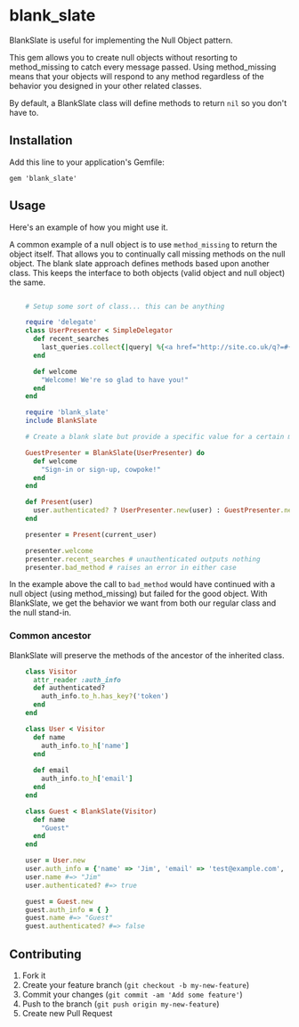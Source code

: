 # blank_slate

BlankSlate is useful for implementing the Null Object pattern.

This gem allows you to create null objects without resorting to
method_missing to catch every message passed. Using method_missing
means that your objects will respond to any method regardless of
the behavior you designed in your other related classes.

By default, a BlankSlate class will define methods to return `nil` so
you don't have to.

## Installation

Add this line to your application's Gemfile:

    gem 'blank_slate'

## Usage

Here's an example of how you might use it.

A common example of a null object is to use `method_missing` to return the object itself. That allows you to continually call missing methods on the null object. The blank slate approach defines methods based upon another class. This keeps the interface to both objects (valid object and null object) the same.

```ruby

    # Setup some sort of class... this can be anything

    require 'delegate'
    class UserPresenter < SimpleDelegator
      def recent_searches
        last_queries.collect{|query| %{<a href="http://site.co.uk/q?=#{query}">#{query}</a>}}.join(',')
      end

      def welcome
        "Welcome! We're so glad to have you!"
      end
    end

    require 'blank_slate'
    include BlankSlate

    # Create a blank slate but provide a specific value for a certain method

    GuestPresenter = BlankSlate(UserPresenter) do
      def welcome
        "Sign-in or sign-up, cowpoke!"
      end
    end

    def Present(user)
      user.authenticated? ? UserPresenter.new(user) : GuestPresenter.new(user)
    end

    presenter = Present(current_user)

    presenter.welcome
    presenter.recent_searches # unauthenticated outputs nothing
    presenter.bad_method # raises an error in either case
```

In the example above the call to `bad_method` would have continued with a null object (using method_missing) but failed for the good object. With BlankSlate, we get the behavior we want from both our regular class and the null stand-in.

### Common ancestor

BlankSlate will preserve the methods of the ancestor of the inherited class.

```ruby
    class Visitor
      attr_reader :auth_info
      def authenticated?
        auth_info.to_h.has_key?('token')
      end
    end

    class User < Visitor
      def name
        auth_info.to_h['name']
      end
      
      def email
        auth_info.to_h['email']
      end
    end

    class Guest < BlankSlate(Visitor)
      def name
        "Guest"
      end
    end

    user = User.new
    user.auth_info = {'name' => 'Jim', 'email' => 'test@example.com', 'credentials' => 'valid stuff' }
    user.name #=> "Jim"
    user.authenticated? #=> true

    guest = Guest.new
    guest.auth_info = { }
    guest.name #=> "Guest"
    guest.authenticated? #=> false

```

## Contributing

1. Fork it
2. Create your feature branch (`git checkout -b my-new-feature`)
3. Commit your changes (`git commit -am 'Add some feature'`)
4. Push to the branch (`git push origin my-new-feature`)
5. Create new Pull Request
